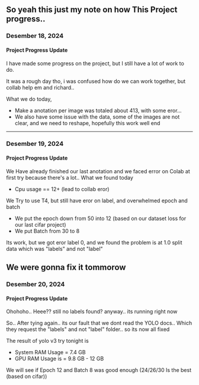 So yeah this just my note on how This Project progress..
---
### Desember 18, 2024
#### Project Progress Update
I have made some progress on the project, but I still have a lot of work to do.

It was a rough day tho, i was confused how do we can work together, but collab help em and richard..

What we do today, 
- Make a anotation per image was totaled about 413, with some eror...
- We also have some issue with the data, some of the images are not clear, and we need to reshape, hopefully this work well end
---
### Desember 19, 2024
#### Project Progress Update
We Have already finished our last anotation and we faced error on Colab at first try because there's a lot.. What we found today

- Cpu usage == 12+ (lead to collab eror)

We Try to use T4, but still have eror on label, and overwhelmed epoch and batch

- We put the epoch down from 50 into 12 (based on our dataset loss for our last cifar project) 
- We put Batch from 30 to 8

Its work, but we got eror label 0, and we found the problem is at 1.0 split data which was "labels" and not "label"

We were gonna fix it tommorow
--- 
### Desember 20, 2024
#### Project Progress Update
Ohohoho..  Heee?? still no labels found? anyway.. its running right now

So.. After tying again.. its our fault that we dont read the YOLO docs.. Which they request the "labels" and not "label" folder.. so its now all fixed

The result of yolo v3 try tonight is 

- System RAM Usage = 7.4 GB
- GPU RAM Usage is = 9.8 GB - 12 GB

We will see if Epoch 12 and Batch 8 was good enough (24/26/30 Is the best (based on cifar))